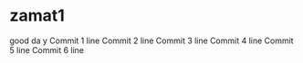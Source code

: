 # zamat1
good da y
Commit 1 line
Commit 2 line
Commit 3 line
Commit 4 line
Commit 5 line
Commit 6 line
